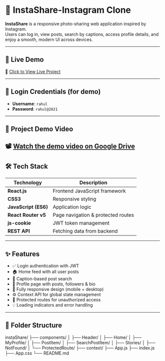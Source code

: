 # 📸 InstaShare-Instagram Clone 

**InstaShare** is a responsive photo-sharing web application inspired by Instagram.  
Users can log in, view posts, search by captions, access profile details, and enjoy a smooth, modern UI across devices.

---

## 🚀 Live Demo

🔗 [Click to View Live Project](https://sathishinstapro.ccbp.tech)

---

## 🔐 Login Credentials (for demo)

- **Username**: `rahul`
- **Password**: `rahul@2021`

---

## 🎥 Project Demo Video

📽️ [Watch the demo video on Google Drive](https://drive.google.com/file/d/1CNOD_misHAGDVPoTGEIhRKYeTETAMkuH/view?usp=drivesdk)
---


## 🛠️ Tech Stack

| Technology        | Description                        |
|-------------------|------------------------------------|
| **React.js**      | Frontend JavaScript framework      |
| **CSS3**          | Responsive styling                 |
| **JavaScript (ES6)** | Application logic              |
| **React Router v5** | Page navigation & protected routes |
| **js-cookie**     | JWT token management               |
| **REST API**      | Fetching data from backend         |

---

## ✨ Features

- ✅ Login authentication with JWT
- 🏠 Home feed with all user posts
- 🔎 Caption-based post search
- 👤 Profile page with posts, followers & bio
- 📱 Fully responsive design (mobile + desktop)
- ⚙️ Context API for global state management
- 🚫 Protected routes for unauthorized access
- 💡 Loading indicators and error handling

---

## 📁 Folder Structure

instaShare/
├── components/
│ ├── Header/
│ ├── Home/
│ ├── MyProfile/
│ ├── PostItem/
│ ├── SearchPostItem/
│ ├── Stories/
│ ├── NotFound/
│ └── ProtectedRoute/
├── context/
├── App.js
├── index.js
├── App.css
└── README.md
